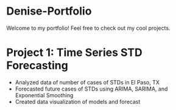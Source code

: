 # Denise-Portfolio
Welcome to my portfolio! Feel free to check out my cool projects.

# Project 1: Time Series STD Forecasting
* Analyzed data of number of cases of STDs in El Paso, TX
* Forecasted future cases of STDs using ARIMA, SARIMA, and Exponential Smoothing
* Created data visualization of models and forecast
